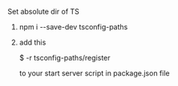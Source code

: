 Set absolute dir of TS 

1. npm i --save-dev tsconfig-paths

2. add this 

    $ -r tsconfig-paths/register

    to your start server script in package.json file

    